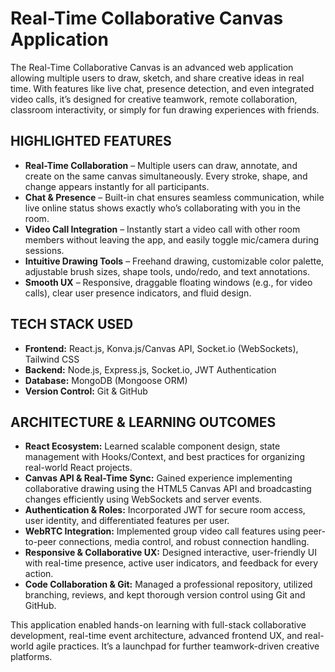 # Real-Time Collaborative Canvas Application

The Real-Time Collaborative Canvas is an advanced web application allowing multiple users to draw, sketch, and share creative ideas in real time. With features like live chat, presence detection, and even integrated video calls, it’s designed for creative teamwork, remote collaboration, classroom interactivity, or simply for fun drawing experiences with friends.

## HIGHLIGHTED FEATURES
- **Real-Time Collaboration** – Multiple users can draw, annotate, and create on the same canvas simultaneously. Every stroke, shape, and change appears instantly for all participants.
- **Chat & Presence** – Built-in chat ensures seamless communication, while live online status shows exactly who’s collaborating with you in the room.
- **Video Call Integration** – Instantly start a video call with other room members without leaving the app, and easily toggle mic/camera during sessions.
- **Intuitive Drawing Tools** – Freehand drawing, customizable color palette, adjustable brush sizes, shape tools, undo/redo, and text annotations.
- **Smooth UX** – Responsive, draggable floating windows (e.g., for video calls), clear user presence indicators, and fluid design.

## TECH STACK USED
- **Frontend:** React.js, Konva.js/Canvas API, Socket.io (WebSockets), Tailwind CSS
- **Backend:** Node.js, Express.js, Socket.io, JWT Authentication
- **Database:** MongoDB (Mongoose ORM)
- **Version Control:** Git & GitHub

## ARCHITECTURE & LEARNING OUTCOMES
- **React Ecosystem:** Learned scalable component design, state management with Hooks/Context, and best practices for organizing real-world React projects.
- **Canvas API & Real-Time Sync:** Gained experience implementing collaborative drawing using the HTML5 Canvas API and broadcasting changes efficiently using WebSockets and server events.
- **Authentication & Roles:** Incorporated JWT for secure room access, user identity, and differentiated features per user.
- **WebRTC Integration:** Implemented group video call features using peer-to-peer connections, media control, and robust connection handling.
- **Responsive & Collaborative UX:** Designed interactive, user-friendly UI with real-time presence, active user indicators, and feedback for every action.
- **Code Collaboration & Git:** Managed a professional repository, utilized branching, reviews, and kept thorough version control using Git and GitHub.

This application enabled hands-on learning with full-stack collaborative development, real-time event architecture, advanced frontend UX, and real-world agile practices. It’s a launchpad for further teamwork-driven creative platforms.

